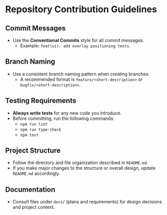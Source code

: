 # Repository Contribution Guidelines

## Commit Messages
- Use the **Conventional Commits** style for all commit messages.
  - Example: `feat(ui): add overlay positioning tests`.

## Branch Naming
- Use a consistent branch naming pattern when creating branches.
  - A recommended format is `feature/<short-description>` or `bugfix/<short-description>`.

## Testing Requirements
- **Always write tests** for any new code you introduce.
- Before committing, run the following commands:
  - `npm run lint`
  - `npm run type-check`
  - `npm test`

## Project Structure
- Follow the directory and file organization described in `README.md`.
- If you make major changes to the structure or overall design, update `README.md` accordingly.

## Documentation
- Consult files under `docs/` (plans and requirements) for design decisions and project context.

